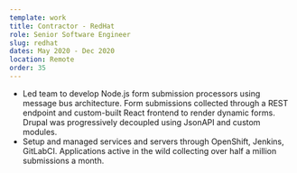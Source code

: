 ```yaml
---
template: work
title: Contractor - RedHat
role: Senior Software Engineer
slug: redhat
dates: May 2020 - Dec 2020
location: Remote
order: 35
---
```


- Led team to develop Node.js form submission processors using message bus architecture. Form submissions collected
  through a REST endpoint and custom-built React frontend to render dynamic forms. Drupal was progressively decoupled
  using JsonAPI and custom modules.
- Setup and managed services and servers through OpenShift, Jenkins, GitLabCI. Applications active in the wild collecting
  over half a million submissions a month.
